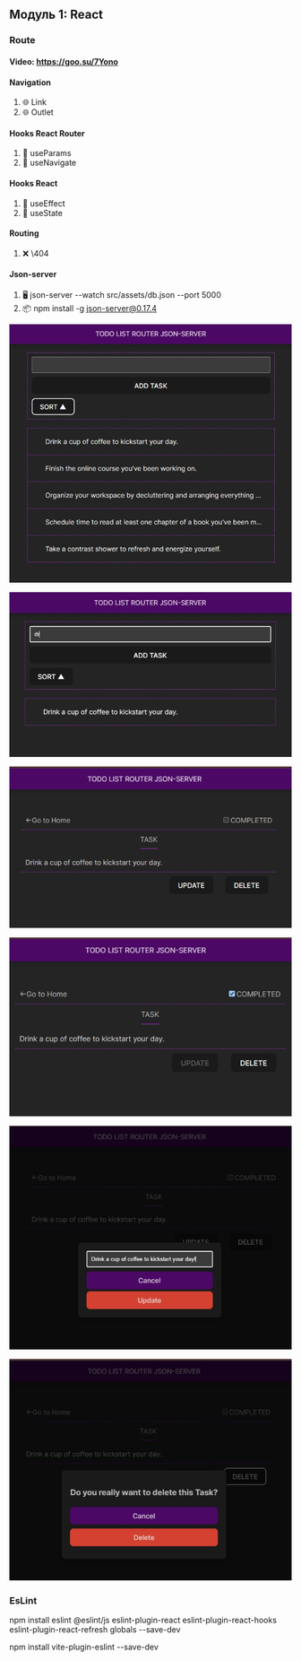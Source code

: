 ## Модуль 1: React

### Route

#### Video:  https://goo.su/7Yono

#### Navigation

1. 🌐 Link
2. 🌐 Outlet

#### Hooks React Router

1. 🧭 useParams
2. 🧭 useNavigate

#### Hooks React

1. 🔄 useEffect
2. 🔄 useState

#### Routing

1. ❌ \404

#### Json-server

1. 🖥 json-server --watch src/assets/db.json --port 5000
2. 📦 npm install -g json-server@0.17.4

![router-list](src/assets/route_list.jpg)

![router-filter](src/assets/route_filter.jpg)

![router-page-todo](src/assets/route_pagetodo.jpg)

![router-page-completed](src/assets/route_completed.jpg)

![router-page-update](src/assets/route_update.jpg)

![router-page-delete](src/assets/route_delete.jpg)

### EsLint
npm install
eslint @eslint/js
eslint-plugin-react eslint-plugin-react-hooks
eslint-plugin-react-refresh globals --save-dev

npm install vite-plugin-eslint --save-dev


